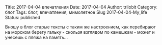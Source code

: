 ﻿Title: 2017-04-04 впечатления
Date: 2017-04-04 
Author: trilobit
Category: блог
Tags: блог, впечатления, мимолетное
Slug 2017-04-04-My_life
Status: published

Вношу в блог старые тексты с таким же настроением, как перебирают на морском берегу гальку - 
скользя взглядом по камешкам - может и унесешь с пляжа на память...
